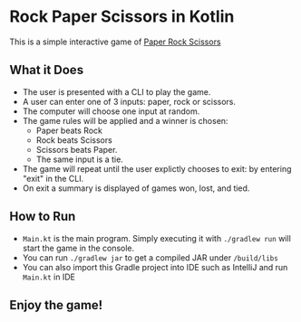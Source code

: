 # Rock Paper Scissors in Kotlin

This is a simple interactive game of [Paper Rock Scissors](https://en.wikipedia.org/wiki/Rock_paper_scissors)

## What it Does
* The user is presented with a CLI to play the game. 
* A user can enter one of 3 inputs: paper, rock or scissors.
* The computer will choose one input at random.
* The game rules will be applied and a winner is chosen: 
  - Paper beats Rock
  - Rock beats Scissors
  - Scissors beats Paper. 
  - The same input is a tie. 
* The game will repeat until the user explictly chooses to exit: by entering "exit" in the CLI.
* On exit a summary is displayed of games won, lost, and tied.

## How to Run
* `Main.kt` is the main program. Simply executing it with `./gradlew run` will start the game in the console.
* You can run `./gradlew jar` to get a compiled JAR under `/build/libs`
* You can also import this Gradle project into IDE such as IntelliJ and run `Main.kt` in IDE

## Enjoy the game!
